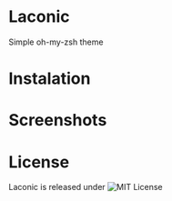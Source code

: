 # Laconic
Simple oh-my-zsh theme

# Instalation

# Screenshots

# License
Laconic is released under ![MIT License]()
